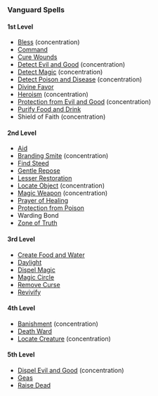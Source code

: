 ### Vanguard Spells
<!-- Since Vanguards don't have ritual casting, ritual spells are not marked as such. -->

#### 1st Level

- [Bless](#Bless_bless) (concentration)
- [Command](#Command_command)
- [Cure Wounds](#Cure_Wounds_cure_wounds)
- [Detect Evil and Good](#Detect_Evil_and_Good_detect_evil_and_good) (concentration)
- [Detect Magic](#Detect_Magic_detect_magic) (concentration)
- [Detect Poison and Disease](#Detect_Poison_and_Disease_detect_poison_and_disease) (concentration)
- [Divine Favor](#Divine_Favor_divine_favor)
- [Heroism](#Heroism_heroism) (concentration)
- [Protection from Evil and Good](#Protection_from_Evil_and_Good_protection_from_evil_and_good) (concentration)
- [Purify Food and Drink](#Purify_Food_and_Drink_purify_food_and_drink)
- Shield of Faith (concentration)

#### 2nd Level

- [Aid](#Aid_aid)
- [Branding Smite](#Branding_Smite_branding_smite) (concentration)
- [Find Steed](#Find_Steed_find_steed)
- [Gentle Repose](#Gentle_Repose_gentle_repose)
- [Lesser Restoration](#Lesser_Restoration_lesser_restoration)
- [Locate Object](#Locate_Object_locate_object) (concentration)
- [Magic Weapon](#Magic_Weapon_magic_weapon) (concentration)
- [Prayer of Healing](#Prayer_of_Healing_prayer_of_healing)
- [Protection from Poison](#Protect_from_Poison_protection_from_poison)
- Warding Bond
- [Zone of Truth](#Zone_of_Truth_zone_of_truth)

#### 3rd Level

- [Create Food and Water](#Create_Food_and_Water_create_food_and_water)
- [Daylight](#Daylight_daylight)
- [Dispel Magic](#Dispel_Magic_dispel_magic)
- [Magic Circle](#Magic_Circle_magic_circle)
- [Remove Curse](#Remove_Curse_remove_curse)
- [Revivify](#Revivify_revivify)

#### 4th Level

- [Banishment](#Banishment_banishment) (concentration)
- [Death Ward](#Death_Ward_death_ward)
- [Locate Creature](#Locate_Creature_locate_creature) (concentration)

#### 5th Level

- [Dispel Evil and Good](#Dispel_Evil_and_Good_dispel_evil_and_good) (concentration)
- [Geas](#Geas_geas)
- [Raise Dead](#Raise_Dead_raise_dead)
